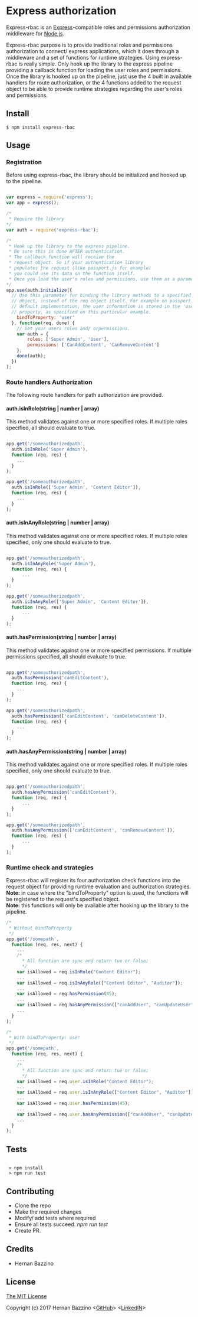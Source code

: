 # Express authorization

Express-rbac is an [Express](http://expressjs.com/)-compatible roles and permissions authorization
middleware for [Node.js](http://nodejs.org/).

Express-rbac purpose is to provide traditional roles and permissions
authorization to connect/ express applications, which it does through a
middleware and a set of functions for runtime strategies.  Using express-rbac is really simple. Only hook up the library to the express pipeline providing
a callback function for loading the user roles and permissions.
Once the library is hooked up on the pipeline, just use the 4 built in available handlers for route authorization, or the 4 functions added to the request object to be able to provide runtime strategies regarding the user's roles and permissions.

## Install

```
$ npm install express-rbac
```

## Usage

### Registration

Before using express-rbac, the library should be initialized and hooked up to the pipeline.

```javascript

var express = require('express');
var app = express();

/*
 * Require the library
*/
var auth = require('express-rbac');

/*
 * Hook up the library to the express pipeline.
 * Be sure this is done AFTER authentication.
 * The callback function will receive the
 * request object. So if your authentication library
 * populates the request (like passport.js for example)
 * you could use its data on the function itself.
 * Once you load the user's roles and permissions, use them as a parameter for the done() callback.
*/
app.use(auth.initialize({
  // Use this parameter for binding the library methods to a specified
  // object, instead of the req object itself. For example on passport.js
  // default implementation, the user information is stored in the 'user'
  // property, as specified on this particular example.
    bindToProperty: 'user'
  }, function(req, done) {
    // Get your users roles and/ orpermissions.
    var auth = {
        roles: ['Super Admin', 'User'],
        permissions: ['CanAddContent', 'CanRemoveContent']
    };
    done(auth);
  })
);
```

### Route handlers Authorization

The following route handlers for path authorization are provided.

#### auth.isInRole(string | number | array)

This method validates against one or more specified roles. If multiple roles specified, all should evaluate to true.

```javascript

app.get('/someauthorizedpath',
  auth.isInRole('Super Admin'),
  function (req, res) {
    ...
  }
);

app.get('/someauthorizedpath',
  auth.isInRole(['Super Admin', 'Content Editor']),
  function (req, res) {
    ...
  }
);

```

#### auth.isInAnyRole(string | number | array)

This method validates against one or more specified roles. If multiple roles specified, only one should evaluate to true.

```javascript

app.get('/someauthorizedpath',
  auth.isInAnyRole('Super Admin'),
  function (req, res) {
      ...
  }
);

app.get('/someauthorizedpath',
  auth.isInAnyRole(['Super Admin', 'Content Editor']),
  function (req, res) {
      ...
  }
);

```

#### auth.hasPermission(string | number | array)

This method validates against one or more specified permissions. If multiple permissions specified, all should evaluate to true.

```javascript

app.get('/someauthorizedpath',
  auth.hasPermission('canEditContent'),
  function (req, res) {
    ...
  }
);

app.get('/someauthorizedpath',
  auth.hasPermission(['canEditContent', 'canDeleteContent']),
  function (req, res) {
    ...
  }
);

```

#### auth.hasAnyPermission(string | number | array)

This method validates against one or more specified roles. If multiple roles specified, only one should evaluate to true.

```javascript

app.get('/someauthorizedpath',
  auth.hasAnyPermission('canEditContent'),
  function (req, res) {
      ...
  }
);

app.get('/someauthorizedpath',
  auth.hasAnyPermission(['canEditContent', 'canRemoveContent']),
  function (req, res) {
      ...
  }
);

```

### Runtime check and strategies

Express-rbac will register its four authorization check functions into the request object for providing runtime evaluation and authorization strategies.  
**Note:** in case where the "bindToProperty" option is used, the functions will be registered to the request's specified object.  
**Note:** this functions will only be available after hooking up the library to the pipeline.

```javascript
/*
 * Without bindToProperty
 */
app.get('/somepath',
  function (req, res, next) {
    ...
    /*
      * All function are sync and return tue or false;
      */
    var isAllowed = req.isInRole("Content Editor");
    ...
    var isAllowed = req.isInAnyRole(["Content Editor", "Auditor"]);
    ...
    var isAllowed = req.hasPermission(45);
    ...
    var isAllowed = req.hasAnyPermission(["canAddUser", "canUpdateUser"]);
    ...
  }
);

/*
 * With bindToProperty: user
 */
app.get('/somepath',
  function (req, res, next) {
    ...
    /*
      * All function are sync and return tue or false;
      */
    var isAllowed = req.user.isInRole("Content Editor");
    ...
    var isAllowed = req.user.isInAnyRole(["Content Editor", "Auditor"]);
    ...
    var isAllowed = req.user.hasPermission(45);
    ...
    var isAllowed = req.user.hasAnyPermission(["canAddUser", "canUpdateUser"]);
    ...
  }
);

```

## Tests

```shell

 > npm install
 > npm run test

```

## Contributing

- Clone the repo
- Make the required changes
- Modify/ add tests where required
- Ensure all tests succeed. *npm run test*
- Create PR.

## Credits

- Hernan Bazzino

## License

[The MIT License](https://opensource.org/licenses/MIT)

Copyright (c) 2017 Hernan Bazzino <[GitHub](https://github.com/ElChupi)> <[LinkedIN](https://www.linkedin.com/in/hernanbazzino)>
